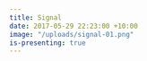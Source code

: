 ```yaml
---
title: Signal
date: 2017-05-29 22:23:00 +10:00
image: "/uploads/signal-01.png"
is-presenting: true
---
```


